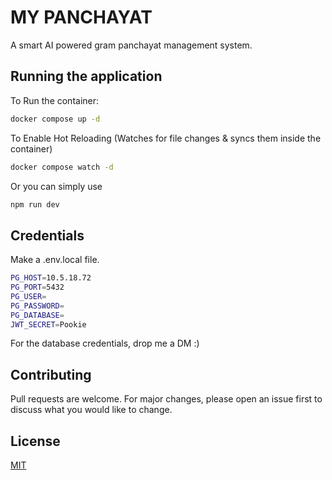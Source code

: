# MY PANCHAYAT

A smart AI powered gram panchayat management system.

## Running the application

To Run the container:
```bash
docker compose up -d
```
To Enable Hot Reloading (Watches for file changes & syncs them inside the container)
```bash
docker compose watch -d
```

Or you can simply use
```bash
npm run dev
```

## Credentials

Make a .env.local file. 
```bash
PG_HOST=10.5.18.72
PG_PORT=5432
PG_USER=
PG_PASSWORD=
PG_DATABASE=
JWT_SECRET=Pookie
```

For the database credentials, drop me a DM :)

## Contributing

Pull requests are welcome. For major changes, please open an issue first
to discuss what you would like to change.

## License

[MIT](https://choosealicense.com/licenses/mit/)
